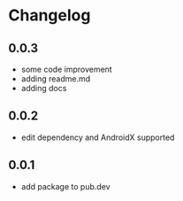 # Changelog

## 0.0.3

* some code improvement
* adding readme.md
* adding docs 

## 0.0.2

* edit dependency and AndroidX supported

## 0.0.1

* add package to pub.dev
